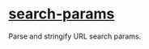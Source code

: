 # [search-params](https://github.com/filipstefansson/search-params)

Parse and stringify URL search params.

